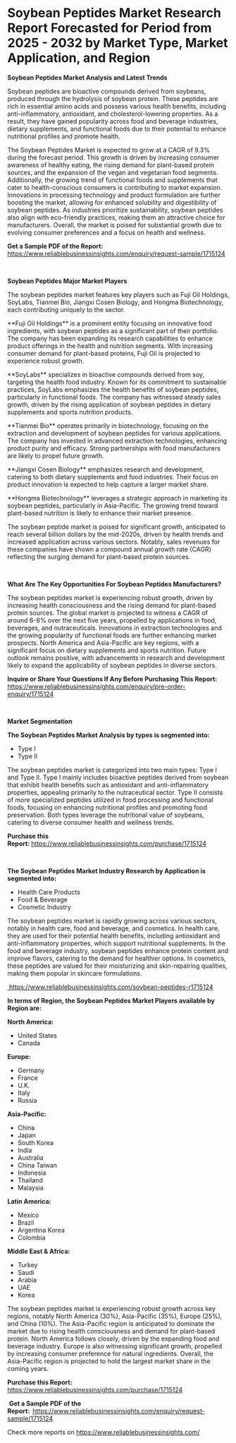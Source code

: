<p><h1>Soybean Peptides Market Research Report Forecasted for Period from 2025 -  2032 by Market Type, Market Application, and Region</h1></p><p><strong>Soybean Peptides Market Analysis and Latest Trends</strong></p>
<p><p>Soybean peptides are bioactive compounds derived from soybeans, produced through the hydrolysis of soybean protein. These peptides are rich in essential amino acids and possess various health benefits, including anti-inflammatory, antioxidant, and cholesterol-lowering properties. As a result, they have gained popularity across food and beverage industries, dietary supplements, and functional foods due to their potential to enhance nutritional profiles and promote health.</p><p>The Soybean Peptides Market is expected to grow at a CAGR of 9.3% during the forecast period. This growth is driven by increasing consumer awareness of healthy eating, the rising demand for plant-based protein sources, and the expansion of the vegan and vegetarian food segments. Additionally, the growing trend of functional foods and supplements that cater to health-conscious consumers is contributing to market expansion. Innovations in processing technology and product formulation are further boosting the market, allowing for enhanced solubility and digestibility of soybean peptides. As industries prioritize sustainability, soybean peptides also align with eco-friendly practices, making them an attractive choice for manufacturers. Overall, the market is poised for substantial growth due to evolving consumer preferences and a focus on health and wellness.</p></p>
<p><strong>Get a Sample PDF of the Report:&nbsp;</strong> <a href="https://www.reliablebusinessinsights.com/enquiry/request-sample/1715124?utm_campaign=96&utm_medium=2&utm_source=Github&utm_content=ia&utm_term=11012025&utm_id=soybean-peptides">https://www.reliablebusinessinsights.com/enquiry/request-sample/1715124</a></p>
<p>&nbsp;</p>
<p><strong>Soybean Peptides Major Market Players</strong></p>
<p><p>The soybean peptides market features key players such as Fuji Oil Holdings, SoyLabs, Tianmei Bio, Jiangxi Cosen Biology, and Hongma Biotechnology, each contributing uniquely to the sector.</p><p>**Fuji Oil Holdings** is a prominent entity focusing on innovative food ingredients, with soybean peptides as a significant part of their portfolio. The company has been expanding its research capabilities to enhance product offerings in the health and nutrition segments. With increasing consumer demand for plant-based proteins, Fuji Oil is projected to experience robust growth.</p><p>**SoyLabs** specializes in bioactive compounds derived from soy, targeting the health food industry. Known for its commitment to sustainable practices, SoyLabs emphasizes the health benefits of soybean peptides, particularly in functional foods. The company has witnessed steady sales growth, driven by the rising application of soybean peptides in dietary supplements and sports nutrition products.</p><p>**Tianmei Bio** operates primarily in biotechnology, focusing on the extraction and development of soybean peptides for various applications. The company has invested in advanced extraction technologies, enhancing product purity and efficacy. Strong partnerships with food manufacturers are likely to propel future growth.</p><p>**Jiangxi Cosen Biology** emphasizes research and development, catering to both dietary supplements and food industries. Their focus on product innovation is expected to help capture a larger market share.</p><p>**Hongma Biotechnology** leverages a strategic approach in marketing its soybean peptides, particularly in Asia-Pacific. The growing trend toward plant-based nutrition is likely to enhance their market presence.</p><p>The soybean peptide market is poised for significant growth, anticipated to reach several billion dollars by the mid-2020s, driven by health trends and increased application across various sectors. Notably, sales revenues for these companies have shown a compound annual growth rate (CAGR) reflecting the surging demand for plant-based protein sources.</p></p>
<p>&nbsp;</p>
<p><strong>What Are The Key Opportunities For Soybean Peptides Manufacturers?</strong></p>
<p><p>The soybean peptides market is experiencing robust growth, driven by increasing health consciousness and the rising demand for plant-based protein sources. The global market is projected to witness a CAGR of around 6-8% over the next five years, propelled by applications in food, beverages, and nutraceuticals. Innovations in extraction technologies and the growing popularity of functional foods are further enhancing market prospects. North America and Asia-Pacific are key regions, with a significant focus on dietary supplements and sports nutrition. Future outlook remains positive, with advancements in research and development likely to expand the applicability of soybean peptides in diverse sectors.</p></p>
<p><strong>Inquire or Share Your Questions If Any Before Purchasing This Report:</strong> <a href="https://www.reliablebusinessinsights.com/enquiry/pre-order-enquiry/1715124?utm_campaign=96&utm_medium=2&utm_source=Github&utm_content=ia&utm_term=11012025&utm_id=soybean-peptides">https://www.reliablebusinessinsights.com/enquiry/pre-order-enquiry/1715124</a></p>
<p>&nbsp;</p>
<p><strong>Market Segmentation</strong></p>
<p><strong>The Soybean Peptides Market Analysis by types is segmented into:</strong></p>
<p><ul><li>Type I</li><li>Type II</li></ul></p>
<p><p>The soybean peptides market is categorized into two main types: Type I and Type II. Type I mainly includes bioactive peptides derived from soybean that exhibit health benefits such as antioxidant and anti-inflammatory properties, appealing primarily to the nutraceutical sector. Type II consists of more specialized peptides utilized in food processing and functional foods, focusing on enhancing nutritional profiles and promoting food preservation. Both types leverage the nutritional value of soybeans, catering to diverse consumer health and wellness trends.</p></p>
<p><strong>Purchase this Report:&nbsp;</strong><a href="https://www.reliablebusinessinsights.com/purchase/1715124?utm_campaign=96&utm_medium=2&utm_source=Github&utm_content=ia&utm_term=11012025&utm_id=soybean-peptides">https://www.reliablebusinessinsights.com/purchase/1715124</a></p>
<p>&nbsp;</p>
<p><strong>The Soybean Peptides Market Industry Research by Application is segmented into:</strong></p>
<p><ul><li>Health Care Products</li><li>Food & Beverage</li><li>Cosmetic Industry</li></ul></p>
<p><p>The soybean peptides market is rapidly growing across various sectors, notably in health care, food and beverage, and cosmetics. In health care, they are used for their potential health benefits, including antioxidant and anti-inflammatory properties, which support nutritional supplements. In the food and beverage industry, soybean peptides enhance protein content and improve flavors, catering to the demand for healthier options. In cosmetics, these peptides are valued for their moisturizing and skin-repairing qualities, making them popular in skincare formulations.</p></p>
<p><a href="https://www.reliablebusinessinsights.com/soybean-peptides-r1715124?utm_campaign=96&utm_medium=2&utm_source=Github&utm_content=ia&utm_term=11012025&utm_id=soybean-peptides">&nbsp;https://www.reliablebusinessinsights.com/soybean-peptides-r1715124</a></p>
<p><strong>In terms of Region, the Soybean Peptides Market Players available by Region are:</strong></p>
<p>
    <p> <strong> North America: </strong>
        <ul>
            <li>United States</li>
            <li>Canada</li>
        </ul>
        </p> 
    <p> <strong> Europe: </strong>
        <ul>
            <li>Germany</li>
            <li>France</li>
            <li>U.K.</li>
            <li>Italy</li>
            <li>Russia</li>
        </ul>
        </p> 
    <p> <strong> Asia-Pacific: </strong>
        <ul>
            <li>China</li>
            <li>Japan</li>
            <li>South Korea</li>
            <li>India</li>
            <li>Australia</li>
            <li>China Taiwan</li>
            <li>Indonesia</li>
            <li>Thailand</li>
            <li>Malaysia</li>
        </ul>
        </p> 
    <p> <strong> Latin America: </strong>
        <ul>
            <li>Mexico</li>
            <li>Brazil</li>
            <li>Argentina Korea</li>
            <li>Colombia</li>
        </ul>
        </p> 
    <p> <strong> Middle East & Africa: </strong>
        <ul>
            <li>Turkey</li>
            <li>Saudi</li>
            <li>Arabia</li>
            <li>UAE</li>
            <li>Korea</li>
        </ul>
    </p>
    </p>
<p><p>The soybean peptides market is experiencing robust growth across key regions, notably North America (30%), Asia-Pacific (35%), Europe (25%), and China (10%). The Asia-Pacific region is anticipated to dominate the market due to rising health consciousness and demand for plant-based protein. North America follows closely, driven by the expanding food and beverage industry. Europe is also witnessing significant growth, propelled by increasing consumer preference for natural ingredients. Overall, the Asia-Pacific region is projected to hold the largest market share in the coming years.</p></p>
<p><strong>Purchase this Report: </strong><a href="https://www.reliablebusinessinsights.com/purchase/1715124?utm_campaign=96&utm_medium=2&utm_source=Github&utm_content=ia&utm_term=11012025&utm_id=soybean-peptides">https://www.reliablebusinessinsights.com/purchase/1715124</a></p>
<p>&nbsp;<strong>Get a Sample PDF of the Report:&nbsp;&nbsp;</strong><a href="https://www.reliablebusinessinsights.com/enquiry/request-sample/1715124?utm_campaign=96&utm_medium=2&utm_source=Github&utm_content=ia&utm_term=11012025&utm_id=soybean-peptides">https://www.reliablebusinessinsights.com/enquiry/request-sample/1715124</a></p>
<p><strong></strong></p>
<p>Check more reports on <a href="https://www.reliablebusinessinsights.com/?utm_campaign=96&utm_medium=2&utm_source=Github&utm_content=ia&utm_term=11012025&utm_id=soybean-peptides">https://www.reliablebusinessinsights.com/</a></p>